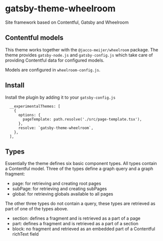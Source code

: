 # gatsby-theme-wheelroom

Site framework based on Contentful, Gatsby and Wheelroom

## Contentful models

This theme works together with the `@jacco-meijer/wheelroom` package. The theme
provides `gatsby-node.js` and `gatsby-config.js` which take care of providing
Contentful data for configured models.

Models are configured in `wheelroom-config.js`.

## Install

Install the plugin by adding it to your `gatsby-config.js`

```
  __experimentalThemes: [
    {
      options: {
        pageTemplate: path.resolve('./src/page-template.tsx'),
      },
      resolve: `gatsby-theme-wheelroom`,
    },
  ],
```

## Types

Essentially the theme defines six basic component types. All types contain a
Contentful model. Three of the types define a graph query and a graph fragment:

- page: for retrieving and creating root pages
- subPage: for retrieving and creating subPages
- global: for retrieving globals available to all pages

The other three types do not contain a query, these types are retrieved as part
of one of the types above.

- section: defines a fragment and is retrieved as a part of a page
- part: defines a fragment and is retrieved as a part of a section
- block: no fragment and retrieved as an embedded part of a Contentful richText
  field


